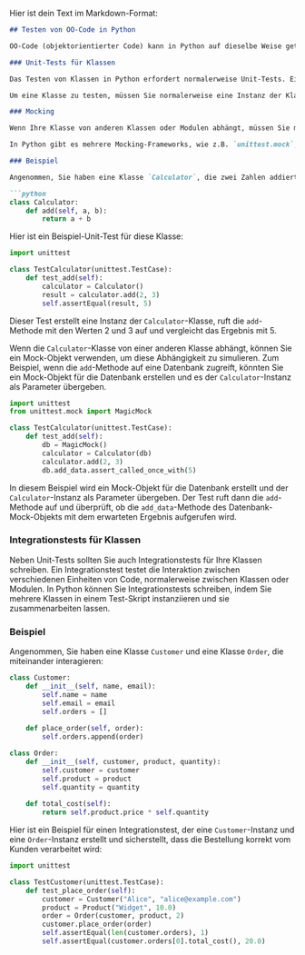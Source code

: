 Hier ist dein Text im Markdown-Format:

```markdown
## Testen von OO-Code in Python

OO-Code (objektorientierter Code) kann in Python auf dieselbe Weise getestet werden wie jede andere Art von Code. Es gibt jedoch einige zusätzliche Überlegungen, die Sie berücksichtigen müssen, wenn Sie OO-Code testen.

### Unit-Tests für Klassen

Das Testen von Klassen in Python erfordert normalerweise Unit-Tests. Ein Unit-Test testet eine einzelne Einheit von Code, normalerweise eine einzelne Funktion oder Methode. In Python verwenden wir normalerweise das `unittest`-Modul, um Unit-Tests zu schreiben.

Um eine Klasse zu testen, müssen Sie normalerweise eine Instanz der Klasse erstellen und dann die Methoden der Klasse mit verschiedenen Eingaben aufrufen, um sicherzustellen, dass die erwarteten Ergebnisse zurückgegeben werden. Sie können auch überprüfen, dass der interne Zustand der Klasse ordnungsgemäß verwaltet wird.

### Mocking

Wenn Ihre Klasse von anderen Klassen oder Modulen abhängt, müssen Sie möglicherweise Mock-Objekte verwenden, um sicherzustellen, dass Ihre Tests unabhängig von diesen Abhängigkeiten sind. Ein Mock-Objekt ist ein Dummy-Objekt, das das Verhalten einer echten Klasse oder eines Moduls nachahmt, aber keine tatsächlichen Auswirkungen hat. Sie können Mock-Objekte verwenden, um sicherzustellen, dass Ihre Klasse ordnungsgemäß auf die erwarteten Eingaben reagiert, ohne dass Sie die tatsächliche Implementierung dieser Eingaben berücksichtigen müssen.

In Python gibt es mehrere Mocking-Frameworks, wie z.B. `unittest.mock`, `pytest-mock` und `mockito`. Diese Frameworks ermöglichen es Ihnen, Mock-Objekte einfach zu erstellen und zu konfigurieren.

### Beispiel

Angenommen, Sie haben eine Klasse `Calculator`, die zwei Zahlen addiert und das Ergebnis zurückgibt:

```python
class Calculator:
    def add(self, a, b):
        return a + b
```

Hier ist ein Beispiel-Unit-Test für diese Klasse:

```python
import unittest

class TestCalculator(unittest.TestCase):
    def test_add(self):
        calculator = Calculator()
        result = calculator.add(2, 3)
        self.assertEqual(result, 5)
```

Dieser Test erstellt eine Instanz der `Calculator`-Klasse, ruft die `add`-Methode mit den Werten 2 und 3 auf und vergleicht das Ergebnis mit 5.

Wenn die `Calculator`-Klasse von einer anderen Klasse abhängt, können Sie ein Mock-Objekt verwenden, um diese Abhängigkeit zu simulieren. Zum Beispiel, wenn die `add`-Methode auf eine Datenbank zugreift, könnten Sie ein Mock-Objekt für die Datenbank erstellen und es der `Calculator`-Instanz als Parameter übergeben.

```python
import unittest
from unittest.mock import MagicMock

class TestCalculator(unittest.TestCase):
    def test_add(self):
        db = MagicMock()
        calculator = Calculator(db)
        calculator.add(2, 3)
        db.add_data.assert_called_once_with(5)
```

In diesem Beispiel wird ein Mock-Objekt für die Datenbank erstellt und der `Calculator`-Instanz als Parameter übergeben. Der Test ruft dann die `add`-Methode auf und überprüft, ob die `add_data`-Methode des Datenbank-Mock-Objekts mit dem erwarteten Ergebnis aufgerufen wird.

### Integrationstests für Klassen

Neben Unit-Tests sollten Sie auch Integrationstests für Ihre Klassen schreiben. Ein Integrationstest testet die Interaktion zwischen verschiedenen Einheiten von Code, normalerweise zwischen Klassen oder Modulen. In Python können Sie Integrationstests schreiben, indem Sie mehrere Klassen in einem Test-Skript instanziieren und sie zusammenarbeiten lassen.

### Beispiel

Angenommen, Sie haben eine Klasse `Customer` und eine Klasse `Order`, die miteinander interagieren:

```python
class Customer:
    def __init__(self, name, email):
        self.name = name
        self.email = email
        self.orders = []
    
    def place_order(self, order):
        self.orders.append(order)

class Order:
    def __init__(self, customer, product, quantity):
        self.customer = customer
        self.product = product
        self.quantity = quantity
    
    def total_cost(self):
        return self.product.price * self.quantity
```

Hier ist ein Beispiel für einen Integrationstest, der eine `Customer`-Instanz und eine `Order`-Instanz erstellt und sicherstellt, dass die Bestellung korrekt vom Kunden verarbeitet wird:

```python
import unittest

class TestCustomer(unittest.TestCase):
    def test_place_order(self):
        customer = Customer("Alice", "alice@example.com")
        product = Product("Widget", 10.0)
        order = Order(customer, product, 2)
        customer.place_order(order)
        self.assertEqual(len(customer.orders), 1)
        self.assertEqual(customer.orders[0].total_cost(), 20.0)
```
